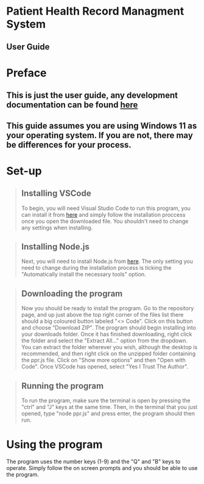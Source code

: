 
# Patient Health Record Managment System

## User Guide

# Preface
## This is just the user guide, any development documentation can be found [here](AssessmentDoc.md)
## This guide assumes you are using Windows 11 as your operating system. If you are not, there may be differences for your process.

# Set-up

> ## Installing VSCode
> 
> To begin, you will need Visual Studio Code to run this program, you can install it from [here](https://code.visualstudio.com) and simply follow the installation proccess once you open the downloaded file. You shouldn't need to change any settings when installing.

> ## Installing Node.js
>
> Next, you will need to install Node.js from [here](https://nodejs.org/en). The only setting you need to change during the installation process is ticking the "Automatically install the necessary tools" option.

> ## Downloading the program
>
> Now you should be ready to install the program. Go to the repository page, and up just above the top right corner of the files list there should a big coloured button labeled "<> Code".
> Click on this button and choose "Download ZIP". The program should begin installing into your downloads folder. Once it has finished downloading, right click the folder and select the "Extract All..." option from the dropdown.
> You can extract the folder wherever you wish, although the desktop is recommended, and then right click on the unzipped folder containing the ppr.js file. Click on "Show more options" and then "Open with Code".
> Once VSCode has opened, select "Yes I Trust The Author".

> ## Running the program
>
> To run the program, make sure the terminal is open by pressing the "ctrl" and "J" keys at the same time. Then, in the terminal that you just opened, type "node ppr.js" and press enter, the program should then run.

# Using the program
The program uses the number keys (1-9) and the "Q" and "B" keys to operate. Simply follow the on screen prompts and you should be able to use the program.
